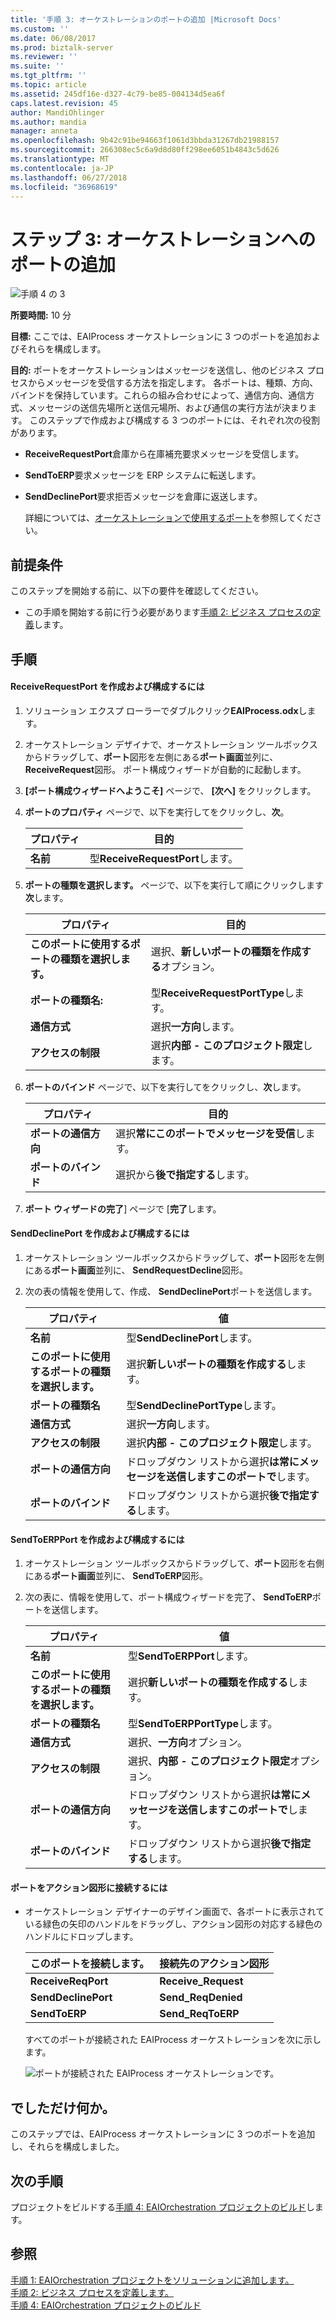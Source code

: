 ```yaml
---
title: '手順 3: オーケストレーションのポートの追加 |Microsoft Docs'
ms.custom: ''
ms.date: 06/08/2017
ms.prod: biztalk-server
ms.reviewer: ''
ms.suite: ''
ms.tgt_pltfrm: ''
ms.topic: article
ms.assetid: 245df16e-d327-4c79-be85-004134d5ea6f
caps.latest.revision: 45
author: MandiOhlinger
ms.author: mandia
manager: anneta
ms.openlocfilehash: 9b42c91be94663f1061d3bbda31267db21988157
ms.sourcegitcommit: 266308ec5c6a9d8d80ff298ee6051b4843c5d626
ms.translationtype: MT
ms.contentlocale: ja-JP
ms.lasthandoff: 06/27/2018
ms.locfileid: "36968619"
---
```

# <a name="step-3-add-ports-to-the-orchestration"></a>ステップ 3: オーケストレーションへのポートの追加
![手順 4 の 3](../adapters-and-accelerators/adapter-oracle-ebs/media/step-3of4.gif "Step_3of4")  
  
 **所要時間:** 10 分  
  
 **目標:** ここでは、EAIProcess オーケストレーションに 3 つのポートを追加およびそれらを構成します。  
  
 **目的:** ポートをオーケストレーションはメッセージを送信し、他のビジネス プロセスからメッセージを受信する方法を指定します。 各ポートは、種類、方向、バインドを保持しています。これらの組み合わせによって、通信方向、通信方式、メッセージの送信先場所と送信元場所、および通信の実行方法が決まります。 このステップで作成および構成する 3 つのポートには、それぞれ次の役割があります。  
  
- **ReceiveRequestPort**倉庫から在庫補充要求メッセージを受信します。  
  
- **SendToERP**要求メッセージを ERP システムに転送します。  
  
- **SendDeclinePort**要求拒否メッセージを倉庫に返送します。  
  
  詳細については、[オーケストレーションで使用するポート](../core/using-ports-in-orchestrations.md)を参照してください。  
  
## <a name="prerequisites"></a>前提条件  
 このステップを開始する前に、以下の要件を確認してください。  
  
-   この手順を開始する前に行う必要があります[手順 2: ビジネス プロセスの定義](../core/step-2-define-the-business-process.md)します。  
  
## <a name="procedures"></a>手順  
  
#### <a name="to-create-and-configure-receiverequestport"></a>ReceiveRequestPort を作成および構成するには  
  
1.  ソリューション エクスプ ローラーでダブルクリック**EAIProcess.odx**します。  
  
2.  オーケストレーション デザイナで、オーケストレーション ツールボックスからドラッグして、**ポート**図形を左側にある**ポート画面**並列に、 **ReceiveRequest**図形。 ポート構成ウィザードが自動的に起動します。  
  
3.  **[ポート構成ウィザードへようこそ]** ページで、 **[次へ]** をクリックします。  
  
4.  **ポートのプロパティ** ページで、以下を実行してをクリックし、**次**。  
  
    |プロパティ|目的|  
    |--------------|----------------|  
    |**名前**|型**ReceiveRequestPort**します。|  
  
5.  **ポートの種類を選択します。**  ページで、以下を実行して順にクリックします**次**します。  
  
    |プロパティ|目的|  
    |--------------|----------------|  
    |**このポートに使用するポートの種類を選択します。**|選択、**新しいポートの種類を作成する**オプション。|  
    |**ポートの種類名:**|型**ReceiveRequestPortType**します。|  
    |**通信方式**|選択**一方向**します。|  
    |**アクセスの制限**|選択**内部 - このプロジェクト限定**します。|  
  
6.  **ポートのバインド** ページで、以下を実行してをクリックし、**次**します。  
  
    |プロパティ|目的|  
    |--------------|----------------|  
    |**ポートの通信方向**|選択**常にこのポートでメッセージを受信**します。|  
    |**ポートのバインド**|選択から**後で指定する**します。|  
  
7.  **ポート ウィザードの完了**] ページで [**完了**します。  
  
#### <a name="to-create-and-configure-senddeclineport"></a>SendDeclinePort を作成および構成するには  
  
1.  オーケストレーション ツールボックスからドラッグして、**ポート**図形を左側にある**ポート画面**並列に、 **SendRequestDecline**図形。  
  
2.  次の表の情報を使用して、作成、 **SendDeclinePort**ポートを送信します。  
  
    |プロパティ|値|  
    |--------------|-----------|  
    |**名前**|型**SendDeclinePort**します。|  
    |**このポートに使用するポートの種類を選択します。**|選択**新しいポートの種類を作成する**します。|  
    |**ポートの種類名**|型**SendDeclinePortType**します。|  
    |**通信方式**|選択**一方向**します。|  
    |**アクセスの制限**|選択**内部 - このプロジェクト限定**します。|  
    |**ポートの通信方向**|ドロップダウン リストから選択**は常にメッセージを送信しますこのポートで**します。|  
    |**ポートのバインド**|ドロップダウン リストから選択**後で指定する**します。|  
  
#### <a name="to-create-and-configure-sendtoerpport"></a>SendToERPPort を作成および構成するには  
  
1.  オーケストレーション ツールボックスからドラッグして、**ポート**図形を右側にある**ポート画面**並列に、 **SendToERP**図形。  
  
2.  次の表に、情報を使用して、ポート構成ウィザードを完了、 **SendToERP**ポートを送信します。  
  
    |プロパティ|値|  
    |--------------|-----------|  
    |**名前**|型**SendToERPPort**します。|  
    |**このポートに使用するポートの種類を選択します。**|選択**新しいポートの種類を作成する**します。|  
    |**ポートの種類名**|型**SendToERPPortType**します。|  
    |**通信方式**|選択、**一方向**オプション。|  
    |**アクセスの制限**|選択、**内部 - このプロジェクト限定**オプション。|  
    |**ポートの通信方向**|ドロップダウン リストから選択**は常にメッセージを送信しますこのポートで**します。|  
    |**ポートのバインド**|ドロップダウン リストから選択**後で指定する**します。|  
  
#### <a name="to-connect-the-ports-to-the-action-shapes"></a>ポートをアクション図形に接続するには  
  
-   オーケストレーション デザイナーのデザイン画面で、各ポートに表示されている緑色の矢印のハンドルをドラッグし、アクション図形の対応する緑色のハンドルにドロップします。  
  
    |このポートを接続します。|接続先のアクション図形|  
    |-----------------------|--------------------------|  
    |**ReceiveReqPort**|**Receive_Request**|  
    |**SendDeclinePort**|**Send_ReqDenied**|  
    |**SendToERP**|**Send_ReqToERP**|  
  
     すべてのポートが接続された EAIProcess オーケストレーションを次に示します。  
  
     ![ポートが接続された EAIProcess オーケストレーションです。](../core/media/tut1-eaiprocessportsconnected.gif "Tut1_EAIProcessPortsConnected")  
  
## <a name="what-did-i-just-do"></a>でしただけ何か。  
 このステップでは、EAIProcess オーケストレーションに 3 つのポートを追加し、それらを構成しました。  
  
## <a name="next-steps"></a>次の手順  
 プロジェクトをビルドする[手順 4: EAIOrchestration プロジェクトのビルド](../core/step-4-build-the-eaiorchestration-project.md)します。  
  
## <a name="see-also"></a>参照  
 [手順 1: EAIOrchestration プロジェクトをソリューションに追加します。](../core/step-1-add-eaiorchestration-project-to-the-solution.md)   
 [手順 2: ビジネス プロセスを定義します。](../core/step-2-define-the-business-process.md)   
 [手順 4: EAIOrchestration プロジェクトのビルド](../core/step-4-build-the-eaiorchestration-project.md)